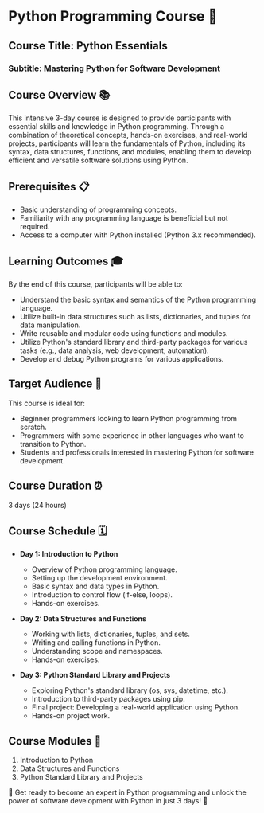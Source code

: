 # Python Programming Course 🐍

## Course Title: Python Essentials
### Subtitle: Mastering Python for Software Development

## Course Overview 📚
This intensive 3-day course is designed to provide participants with essential skills and knowledge in Python programming. Through a combination of theoretical concepts, hands-on exercises, and real-world projects, participants will learn the fundamentals of Python, including its syntax, data structures, functions, and modules, enabling them to develop efficient and versatile software solutions using Python.

## Prerequisites 📋
- Basic understanding of programming concepts.
- Familiarity with any programming language is beneficial but not required.
- Access to a computer with Python installed (Python 3.x recommended).

## Learning Outcomes 🎓
By the end of this course, participants will be able to:
- Understand the basic syntax and semantics of the Python programming language.
- Utilize built-in data structures such as lists, dictionaries, and tuples for data manipulation.
- Write reusable and modular code using functions and modules.
- Utilize Python's standard library and third-party packages for various tasks (e.g., data analysis, web development, automation).
- Develop and debug Python programs for various applications.

## Target Audience 🎯
This course is ideal for:
- Beginner programmers looking to learn Python programming from scratch.
- Programmers with some experience in other languages who want to transition to Python.
- Students and professionals interested in mastering Python for software development.

## Course Duration ⏰
3 days (24 hours)

## Course Schedule 🗓️
- **Day 1: Introduction to Python**
  - Overview of Python programming language.
  - Setting up the development environment.
  - Basic syntax and data types in Python.
  - Introduction to control flow (if-else, loops).
  - Hands-on exercises.

- **Day 2: Data Structures and Functions**
  - Working with lists, dictionaries, tuples, and sets.
  - Writing and calling functions in Python.
  - Understanding scope and namespaces.
  - Hands-on exercises.

- **Day 3: Python Standard Library and Projects**
  - Exploring Python's standard library (os, sys, datetime, etc.).
  - Introduction to third-party packages using pip.
  - Final project: Developing a real-world application using Python.
  - Hands-on project work.

## Course Modules 📑
1. Introduction to Python
2. Data Structures and Functions
3. Python Standard Library and Projects

🚀 Get ready to become an expert in Python programming and unlock the power of software development with Python in just 3 days! 🚀
